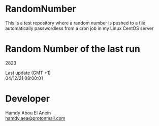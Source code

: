 # RandomNumber    
This is a test repository where a random number is pushed to a file automatically passwordless from a cron job in my Linux CentOS server    
# Random Number of the last run   
2823
      
Last update (GMT +1)    
04/12/21 08:00:01
# Developer    
Hamdy Abou El Anein   
hamdy.aea@protonmail.com
